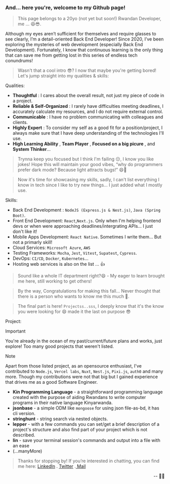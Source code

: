 ### And... here you're, welcome to my Github page!

> This page belongs to a 20yo (not yet but soon!) Rwandan Developer, me ... 😄😎.

Although my eyes aren’t sufficient for themselves and require glasses to see clearly, I’m a detail-oriented Back End Developer! Since 2020, I’ve been exploring the mysteries of web development (especially Back End Development). Fortunately, I know that continuous learning is the only thing that can save me from getting lost in this series of endless tech conundrums!

> Wasn't that a cool intro 😎? I now that maybe you're getting bored! Let's jump straight into my qualities & skills:

Qualities:
- **Thoughtful** : I cares about the overall result, not just my piece of code in a project. 
- **Reliable & Self-Organized** : I rarely have difficulties meeting deadlines, I accurately calculate my resources, and I do not require external control.
- **Communicable** : I have no problem communicating with colleagues and clients.
- **Highly Expert** : To consider my self as a good fit for a position/project, I always make sure that I have deep understanding of the technologies I'll use.
- **High Learning Ability** , **Team Player** , **Focused on a big picure** , and **System Thinker**...

> Trynna keep you focused but I think I'm failing 😔, I know you like jokes! Hope this will maintain your good vibes, “why do programmers prefer dark mode? Because light attracts bugs!” 😄🌙

> Now it's time for showcasing my skills, sadly, I can't list everything I know in tech since I like to try new things... I just added what I mostly use.

Skills:
- Back End Development : `NodeJS (Express.js & Nest.js)`, `Java (Spring Boot)`.
- Front End Development: `React`,`Next.js`. Only when I'm helping frontend devs or when were approaching deadlines/intergrating APIs... I just don't like it!
- Mobile Apps Development: `React Native`. Sometimes I write them... But not a primarly skill!
- Cloud Services: `Microsoft Azure`, `AWS`
- Testing Frameworks: `Mocha`, `Jest`, `Vitest`, `Supatest`, `Cypress`.
- DevOps: `CI/CD`, `Docker`, `Kubernetes`...
- Hosting web services is also on the list ... 👍

> Sound like a whole IT department right?😄 - My eager to learn brought me here, still working to get others!

> By the way, Congratulations for making this fall... Never thought that there is a person who wants to know me this much 🤭.

> The final part is here! `Projectss..sss`, I deeply know that it's the know you were looking for 😄 made it the last on purpose 😎

Project:
> [!Important]
> You're already in the ocean of my past/current/future plans and works, just explore! Too many good projects that weren't listed.

> [!Note]
> Apart from those listed project, as an opensource enthusiast, I've contributed to `Node.js`, `Vercel labs`, `Nuxt`, `Nest.js`, `Pixi.js`, `auth0` and many more. Though my contributions were not that big but I gained experience that drives me as a good Software Engineer.
> 
- **Kin Programming Language** - a straightforward programming language created with the purpose of aiding Rwandans to write computer programs in their native language Kinyarwanda.
- **jsonbase**                 - a simple ODM like `mongoose` for using json file-as-bd, it has cli version.
- **stringhunt**               - string search via nested objects.
- **lepper**                   - with a few commands you can set/get a brief description of a project's structure and also find part of your project which is not described.
- **lin**                      - save your terminal session's commands and output into a file with an ease
- (...manyMore)

> Thanks for stopping by! If you’re interested in chatting, you can find me here: <a href="https://linkedin.com/in/pacifiquem">LinkedIn<a/> . <a href="https://twitter.com/_pacifiquem">Twitter</a> .<a href="mailto:pacifiquemurangwa001@gmail.com"> Mail </a>

<p align="right">
-- 🚀👋
</p>
